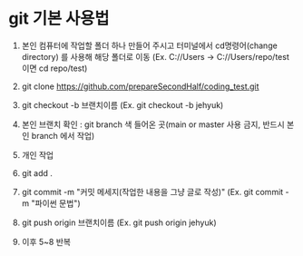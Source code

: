 # git 기본 사용법

1. 본인 컴퓨터에 작업할 폴더 하나 만들어 주시고 터미널에서 cd명령어(change directory) 를 사용해 해당 폴더로 이동 (Ex. C://Users -> C://Users/repo/test 이면 cd repo/test)

2. git clone https://github.com/prepareSecondHalf/coding_test.git

3. git checkout -b 브랜치이름 (Ex. git checkout -b jehyuk)

4. 본인 브랜치 확인 : git branch 색 들어온 곳(main or master 사용 금지, 반드시 본인 branch 에서 작업)

5. 개인 작업

6. git add .

7. git commit -m "커밋 메세지(작업한 내용을 그냥 글로 작성)" (Ex. git commit -m "파이썬 문법")

8. git push origin 브랜치이름 (Ex. git push origin jehyuk)

9. 이후 5~8 반복
